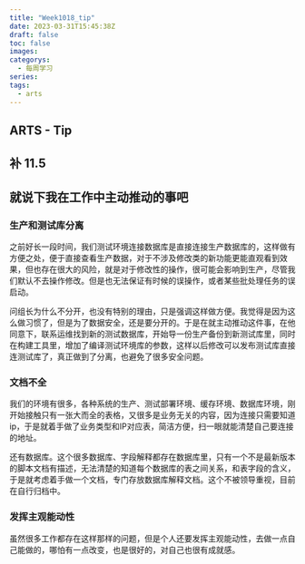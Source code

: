 ```yaml
---
title: "Week1018_tip"
date: 2023-03-31T15:45:38Z
draft: false 
toc: false
images:
categorys:
  - 每周学习
series:
tags:
  - arts 
---
```


## ARTS - Tip
## 补 11.5
## 就说下我在工作中主动推动的事吧

### 生产和测试库分离
之前好长一段时间，我们测试环境连接数据库是直接连接生产数据库的，这样做有方便之处，便于直接查看生产数据，对于不涉及修改类的新功能更能直观看到效果，但也存在很大的风险，就是对于修改性的操作，很可能会影响到生产，尽管我们默认不去操作修改。但是也无法保证有时候的误操作，或者某些批处理任务的误启动。

问组长为什么不分开，也没有特别的理由，只是强调这样做方便。我觉得是因为这么做习惯了，但是为了数据安全，还是要分开的。于是在就主动推动这件事，在他同意下，联系运维找到新的测试数据库，开始导一份生产备份到新测试库里，同时在构建工具里，增加了编译测试环境库的参数，这样以后修改可以发布测试库直接连测试库了，真正做到了分离，也避免了很多安全问题。

### 文档不全
我们的环境有很多，各种系统的生产、测试部署环境、缓存环境、数据库环境，刚开始接触只有一张大而全的表格，又很多是业务无关的内容，因为连接只需要知道 ip，于是就着手做了业务类型和IP对应表，简洁方便，扫一眼就能清楚自己要连接的地址。

还有数据库。这个很多数据库、字段解释都存在数据库里，只有一个不是最新版本的脚本文档有描述，无法清楚的知道每个数据库的表之间关系，和表字段的含义，于是就考虑着手做一个文档，专门存放数据库解释文档。这个不被领导重视，目前在自行归档中。

### 发挥主观能动性
虽然很多工作都存在这样那样的问题，但是个人还要发挥主观能动性，去做一点自己能做的，哪怕有一点改变，也是很好的，对自己也很有成就感。